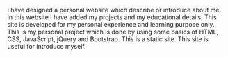 I have designed a personal website which describe or introduce about me.
In this website I have added my projects and my educational details.
This site is developed for my personal experience and learning purpose only. 
This is my personal project which is done by using some basics of HTML, CSS, JavaScript, jQuery and Bootstrap.
This is a static site. 
This site is useful for introduce myself.
